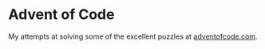 # Advent of Code

My attempts at solving some of the excellent puzzles at [adventofcode.com](http://adventofcode.com/).
